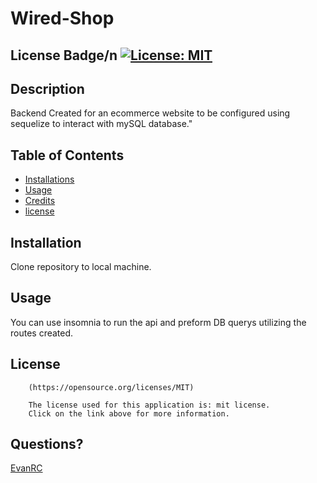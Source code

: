 # Wired-Shop

## License Badge/n [![License: MIT](https://img.shields.io/badge/License-MIT-yellow.svg)](https://opensource.org/licenses/MIT)

## Description

Backend Created for an ecommerce website to be configured using sequelize to interact with mySQL database."

## Table of Contents

- [Installations](#installations)
- [Usage](#usage)
- [Credits](#credits)
- [license](#license)

## Installation

Clone repository to local machine.

## Usage

You can use insomnia to run the api and preform DB querys utilizing the routes created. 

## License


        (https://opensource.org/licenses/MIT)

        The license used for this application is: mit license. 
        Click on the link above for more information.

## Questions?

[EvanRC](https://github.com/EvanRC)


